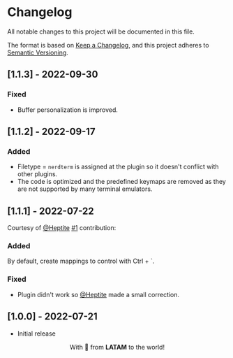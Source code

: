 # Changelog

All notable changes to this project will be documented in this file.

The format is based on [Keep a Changelog](https://keepachangelog.com/en/1.0.0/), and this project adheres to [Semantic Versioning](https://semver.org/spec/v2.0.0.html).

## [1.1.3] - 2022-09-30

### Fixed

- Buffer personalization is improved.

## [1.1.2] - 2022-09-17

### Added

- Filetype = `nerdterm` is assigned at the plugin so it doesn't conflict with other plugins.
- The code is optimized and the predefined keymaps are removed as they are not supported by many terminal emulators.

## [1.1.1] - 2022-07-22

Courtesy of [@Heptite](https://github.com/Heptite) [#1](https://github.com/wuelnerdotexe/nerdterm/pull/1) contribution:

### Added

By default, create mappings to control with Ctrl + `.

### Fixed

- Plugin didn't work so [@Heptite](https://github.com/Heptite) made a small correction.

## [1.0.0] - 2022-07-21

- Initial release

<p align="center">With 💖 from <strong>LATAM</strong> to the world!</p>
